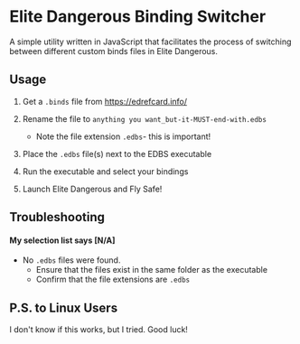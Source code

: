 # Elite Dangerous Binding Switcher

A simple utility written in JavaScript that facilitates the process of switching between different custom binds files in Elite Dangerous.

## Usage

1. Get a `.binds` file from https://edrefcard.info/

2. Rename the file to `anything you want_but-it-MUST-end-with.edbs`

   - Note the file extension `.edbs`- this is important!

3. Place the `.edbs` file(s) next to the EDBS executable

4. Run the executable and select your bindings

5. Launch Elite Dangerous and Fly Safe!

## Troubleshooting

#### My selection list says [N/A]

- No `.edbs` files were found.
  - Ensure that the files exist in the same folder as the executable
  - Confirm that the file extensions are `.edbs`

## P.S. to Linux Users

I don't know if this works, but I tried. Good luck!
